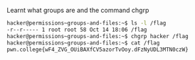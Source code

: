 Learnt what groups are and the command chgrp
```bash
hacker@permissions~groups-and-files:~$ ls -l /flag
-r--r----- 1 root root 58 Oct 14 18:06 /flag
hacker@permissions~groups-and-files:~$ chgrp hacker /flag
hacker@permissions~groups-and-files:~$ cat /flag
pwn.college{wF4_ZVG_OUiBAXfCV5azorTvOoy.dFzNyUDL3MTN0czW}
```
